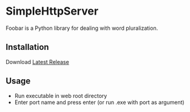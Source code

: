 # SimpleHttpServer

Foobar is a Python library for dealing with word pluralization.

## Installation

Download [Latest Release](https://github.com/filipton/SimpleHttpServer/releases/latest)

## Usage

* Run executable in web root directory
* Enter port name and press enter (or run .exe with port as argument)